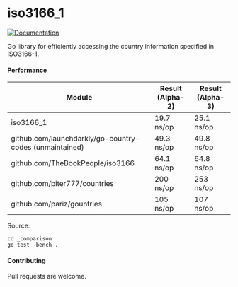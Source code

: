 # iso3166\_1

[![Documentation](https://godoc.org/github.com/jamespwilliams/iso3166_1?status.svg)](https://godoc.org/github.com/jamespwilliams/iso3166_1)

Go library for efficiently accessing the country information specified in
ISO3166-1.

#### Performance

| Module                                                  | Result (Alpha-2)      | Result (Alpha-3) |
|---------------------------------------------------------|-----------------------|------------------|
| iso3166\_1                                              |  19.7 ns/op           |  25.1 ns/op      |
| github.com/launchdarkly/go-country-codes (unmaintained) |  49.3 ns/op           |  49.8 ns/op      |
| github.com/TheBookPeople/iso3166                        |  64.1 ns/op           |  64.8 ns/op      |
| github.com/biter777/countries                           | 200 ns/op             | 253 ns/op        |
| github.com/pariz/gountries                              | 105 ns/op             | 107 ns/op        |

Source:

```
cd _comparison
go test -bench .
```

#### Contributing

Pull requests are welcome.
